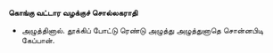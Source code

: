 **கொங்கு வட்டார வழக்குச் சொல்லகராதி**
- அழுத்தினால். தூக்கிப் போட்டு ரெண்டு அழுத்து அழுத்துனாதெ சொன்னபிடி கேப்பான்.

